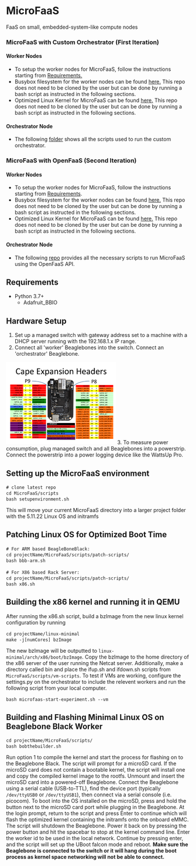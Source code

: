 # MicroFaaS
FaaS on small, embedded-system-like compute nodes

### MicroFaaS with Custom Orchestrator (First Iteration)
#### Worker Nodes
- To setup the worker nodes for MicroFaaS, follow the instructions starting from [Requirements.](./README.md#Requirements)
- Busybox filesystem for the worker nodes can be found [here.](https://github.com/peaclab/linux-initramfs) This repo does not need to be cloned by the user but can be done by running a bash script as instructed in the following sections.
- Optimized Linux Kernel for MicroFaaS can be found [here.](https://github.com/peaclab/linux-minimal) This repo does not need to be cloned by the user but can be done by running a bash script as instructed in the following sections.

#### Orchestrator Node
- The following [folder](https://github.com/peaclab/MicroFaaS/tree/main/orchestrator) shows all the scripts used to run the custom orchestrator.

### MicroFaaS with OpenFaaS (Second Iteration)
#### Worker Nodes
- To setup the worker nodes for MicroFaaS, follow the instructions starting from [Requirements](./README.md#Requirements).
- Busybox filesystem for the worker nodes can be found [here.](https://github.com/peaclab/linux-initramfs) This repo does not need to be cloned by the user but can be done by running a bash script as instructed in the following sections.
- Optimized Linux Kernel for MicroFaaS can be found [here.](https://github.com/peaclab/linux-minimal) This repo does not need to be cloned by the user but can be done by running a bash script as instructed in the following sections.

#### Orchestrator Node
- The following [repo](https://github.com/peaclab/openfaas-microfaas/tree/master) provides all the necessary scripts to run MicroFaaS using the OpenFaaS API. 

## Requirements

* Python 3.7+
  * Adafruit_BBIO
## Hardware Setup
1. Set up a managed switch with gateway address set to a machine with a DHCP server running with the 192.168.1.x IP range.
2. Connect all 'worker' Beaglebones into the switch. Connect an 'orchestrator' Beaglebone.
 <img src="BBB-pinLayout.png"  width="300" class="center" >  
3. To measure power consumption, plug managed switch and all Beaglebones into a powerstrip. Connect the powerstrip into a power logging device like the WattsUp Pro.

## Setting up the MicroFaaS environment
```
# clone latest repo
cd MicroFaaS/scripts
bash setupenvironment.sh
```
This will move your current MicroFaaS directory into a larger project folder with the 5.11.22 Linux OS and initramfs

## Patching Linux OS for Optimized Boot Time
```
# For ARM based BeagleBoneBlack:
cd projectName/MicroFaaS/scripts/patch-scripts/
bash bbb-arm.sh

# For X86 based Rack Server:
cd projectName/MicroFaaS/scripts/patch-scripts/
bash x86.sh
```

## Building the x86 kernel and running it in QEMU
After running the x86.sh script, build a bzImage from the new linux kernel configuration by running
```
cd projectName/linux-minimal
make -j[numCores] bzImage
```
The new bzImage will be outputted to `linux-minimal/arch/x86/boot/bzImage`. Copy the bzImage to the home directory of the x86 server of the user running the Netcat server. Additionally, make a directory called bin and place the ifup.sh and ifdown.sh scripts from `MicroFaaS/scripts/vm-scripts`. To test if VMs are working, configure the settings.py on the orchestrator to include the relevent workers and run the following script from your local computer. 
```
bash microfaas-start-experiment.sh --vm
```

## Building and Flashing Minimal Linux OS on Beaglebone Black Worker
```
cd projectName/MicroFaaS/scripts/
bash bobthebuilder.sh
```
Run option 1 to compile the kernel and start the process for flashing on to the Beaglebone Black. The script will prompt for a microSD card. If the microSD card does not contain a bootable kernel, the script will install one and copy the compiled kernel image to the rootfs. Unmount and insert the microSD card into a powered-off Beaglebone. Connect the Beaglebone using a serial cable (USB-to-TTL), find the device port (typically `/dev/ttyUSB0` or `/dev/ttyUSB1`), then connect via a serial console (i.e. picocom). To boot into the OS installed on the microSD, press and hold the button next to the microSD card port while plugging in the Beaglebone. At the login prompt, return to the script and press Enter to continue which will flash the optimized kernel containing the initramfs onto the onboard eMMC. The script will shutdown the Beaglebone. Power it back on by pressing the power button and hit the spacebar to stop at the kernel command line. Enter the worker id to be used in the local network. Continue by pressing enter, and the script will set up the UBoot falcon mode and reboot. **Make sure the Beaglebone is connected to the switch or it will hang during the boot process as kernel space networking will not be able to connect.**
